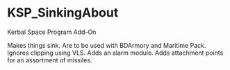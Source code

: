# KSP_SinkingAbout
Kerbal Space Program Add-On


Makes things sink.
Are to be used with BDArmory and Maritime Pack.
Ignores clipping using VLS.
Adds an alarm module.
Adds attachment points for an assortment of missiles.
